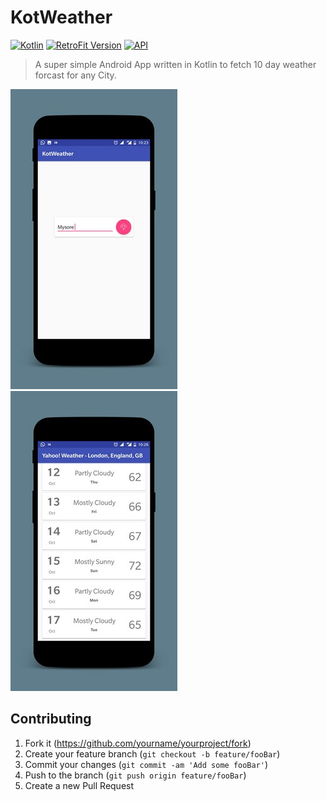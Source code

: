 # KotWeather
[![Kotlin][kotlin-image]][kotlin-url]
[![RetroFit Version][retro-image]][retro-url]
[![API][yahoo-image]][yahoo-url]

> A super simple Android App written in Kotlin to fetch 10 day weather forcast for any City.

![](main-screen.jpg) ![](weather-list.jpg)

## Contributing

1. Fork it (<https://github.com/yourname/yourproject/fork>)
2. Create your feature branch (`git checkout -b feature/fooBar`)
3. Commit your changes (`git commit -am 'Add some fooBar'`)
4. Push to the branch (`git push origin feature/fooBar`)
5. Create a new Pull Request

<!-- Markdown link & img dfn's -->
[retro-image]: https://img.shields.io/badge/retrofit-v2.3.0-green.svg
[retro-url]: http://square.github.io/retrofit/
[kotlin-image]: https://img.shields.io/badge/Kotlin-v1.1.51-red.svg
[kotlin-url]: https://kotlinlang.org/
[yahoo-image]: https://img.shields.io/badge/Yahoo%20Weather-API-blue.svg
[yahoo-url]: https://developer.yahoo.com/weather/
